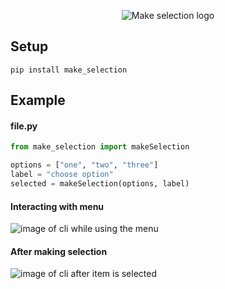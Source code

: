 <p align="center">
  <img src="https://raw.githubusercontent.com/steve3424/make_selection/tree/main/images/logo.png" alt="Make selection logo">
</p>


## Setup
```
pip install make_selection
```

## Example
#### file.py
```python
from make_selection import makeSelection

options = ["one", "two", "three"]
label = "choose option"
selected = makeSelection(options, label)
```

#### Interacting with menu
<img src="https://raw.githubusercontent.com/steve3424/make_selection/tree/main/images/using_menu.png" alt="image of cli while using the menu">
<br>

#### After making selection
<img src="https://raw.githubusercontent.com/steve3424/make_selection/tree/main/images/item_selected.png" alt="image of cli after item is selected">

